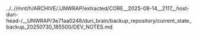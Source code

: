 ../..//mnt/h/ARCHIVE/.UNWRAP/extracted/CORE__2025-08-14__2117__host-duri-head-/__UNWRAP/3e71aa0248/duri_brain/backup_repository/current_state_backup_20250730_185500/DEV_NOTES.md